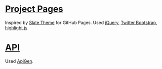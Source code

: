 [Project Pages](http://o5.github.com/grido-examples/)
=======
Inspired by [Slate Theme](https://github.com/jsncostello/slate/) for GitHub Pages. Used [jQuery](http://jquery.com/), [Twitter Bootstrap](http://twitter.github.com/bootstrap/), [highlight.js](https://github.com/isagalaev/highlight.js).

[API](http://o5.github.com/grido-examples/api/)
=======
Used [ApiGen](http://apigen.org/).
